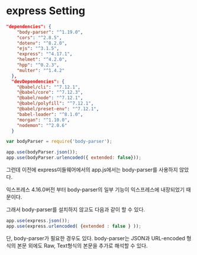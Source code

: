 # express Setting

```json
"dependencies": {
    "body-parser": "^1.19.0",
    "cors": "^2.8.5",
    "dotenv": "^8.2.0",
    "ejs": "^3.1.5",
    "express": "^4.17.1",
    "helmet": "^4.2.0",
    "hpp": "^0.2.3",
    "multer": "^1.4.2"
  },
  "devDependencies": {
    "@babel/cli": "^7.12.1",
    "@babel/core": "^7.12.3",
    "@babel/node": "^7.12.1",
    "@babel/polyfill": "^7.12.1",
    "@babel/preset-env": "^7.12.1",
    "babel-loader": "^8.1.0",
    "morgan": "^1.10.0",
    "nodemon": "^2.0.6"
  }
```


```js
var bodyParser = require('body-parser');

app.use(bodyParser.json());
app.use(bodyParser.urlencoded({ extended: false}));
```

그런데 이전에 express미들웨어에서의 app.js에서는 body-parser를 사용하지 않았다.

익스프레스 4.16.0버전 부터 body-parser의 일부 기능이 익스프레스에 내장되었기 때문이다.

그래서 body-parser를 설치하지 않고도 다음과 같이 할 수 있다.

```js
app.use(express.json());
app.use(express.urlencoded( {extended : false } ));
```

단, body-parser가 필요한 경우도 있다. body-parser는 
JSON과 URL-encoded 형식의 본문 외에도 
Raw, Text형식의 본문을 추가로 해석할 수 있다.
